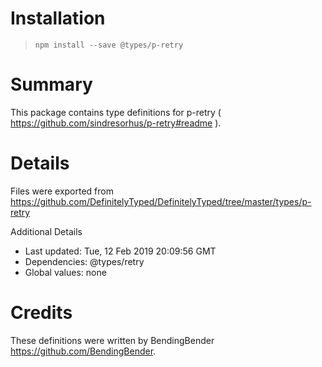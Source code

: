 # Installation
> `npm install --save @types/p-retry`

# Summary
This package contains type definitions for p-retry ( https://github.com/sindresorhus/p-retry#readme ).

# Details
Files were exported from https://github.com/DefinitelyTyped/DefinitelyTyped/tree/master/types/p-retry

Additional Details
 * Last updated: Tue, 12 Feb 2019 20:09:56 GMT
 * Dependencies: @types/retry
 * Global values: none

# Credits
These definitions were written by BendingBender <https://github.com/BendingBender>.
